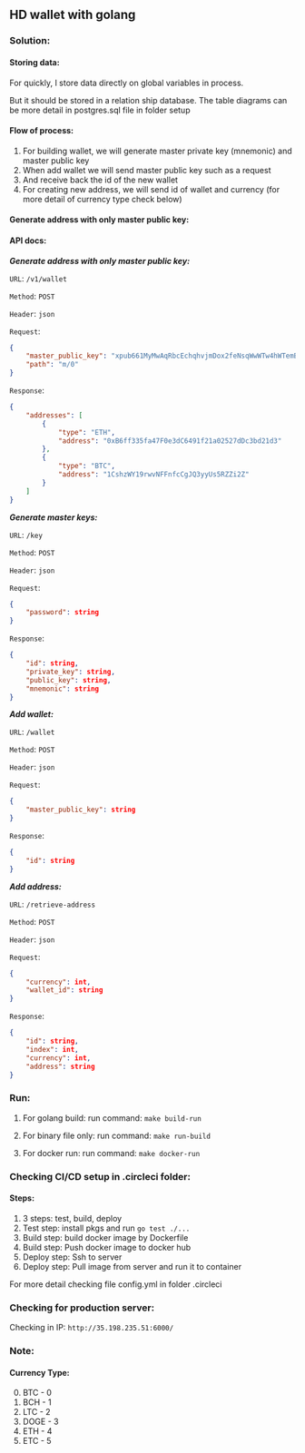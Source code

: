 ## HD wallet with golang

### Solution:

#### Storing data:

For quickly, I store data directly on global variables in process.

But it should be stored in a relation ship database. The table diagrams can be more detail in postgres.sql file in folder setup

#### Flow of process:

1. For building wallet, we will generate master private key (mnemonic) and master public key
2. When add wallet we will send master public key such as a request
3. And receive back the id of the new wallet
4. For creating new address, we will send id of wallet and currency (for more detail of currency type check below)

#### Generate address with only master public key:



#### API docs:

***Generate address with only master public key:***

`URL`: `/v1/wallet`

`Method`: `POST`

`Header`: `json`

`Request`:

```json
{
	"master_public_key": "xpub661MyMwAqRbcEchqhvjmDox2feNsqWwWTw4hWTemBx9asYS8r9SYKUkZr4a2DkEE7UpeZMhqcX4EsxDpEQBJTjn2ytnZ5EBnj6H8gf4S9P6",
	"path": "m/0"
}
```

`Response`:

```json
{
    "addresses": [
        {
            "type": "ETH",
            "address": "0xB6ff335fa47F0e3dC6491f21a02527dDc3bd21d3"
        },
        {
            "type": "BTC",
            "address": "1CshzWY19rwvNFFnfcCgJQ3yyUs5RZZi2Z"
        }
    ]
}
```

***Generate master keys:***

`URL`: `/key`

`Method`: `POST`

`Header`: `json`

`Request`: 

```json
{
    "password": string
}
```

`Response`:

```json
{
    "id": string,
    "private_key": string,
    "public_key": string,
    "mnemonic": string
}
```

***Add wallet:***

`URL`: `/wallet`

`Method`: `POST`

`Header`: `json`

`Request`: 

```json
{
    "master_public_key": string
}
```

`Response`:

```json
{
    "id": string
}
```

***Add address:***

`URL`: `/retrieve-address`

`Method`: `POST`

`Header`: `json`

`Request`: 

```json
{
    "currency": int,
	"wallet_id": string
}
```

`Response`:

```json
{
    "id": string,
    "index": int,
    "currency": int,
    "address": string
}
```

### Run:

1. For golang build: run command: `make build-run`

2. For binary file only: run command: `make run-build`

3. For docker run: run command: `make docker-run`

### Checking CI/CD setup in .circleci folder:

#### Steps:

1. 3 steps: test, build, deploy
2. Test step: install pkgs and run `go test ./...`
3. Build step: build docker image by Dockerfile
4. Build step: Push docker image to docker hub
5. Deploy step: Ssh to server 
6. Deploy step: Pull image from server and run it to container

For more detail checking file config.yml in folder .circleci

### Checking for production server:

Checking in IP: `http://35.198.235.51:6000/`

### Note:

#### Currency Type:

0. BTC - 0
1. BCH - 1
2. LTC - 2
3. DOGE - 3
4. ETH - 4
5. ETC - 5

